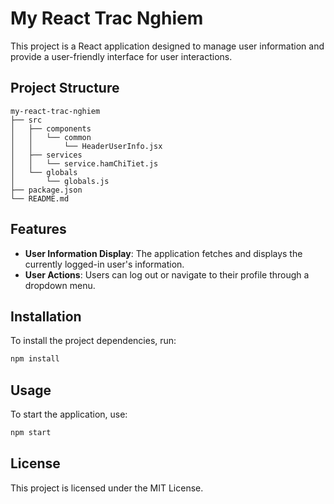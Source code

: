 # My React Trac Nghiem

This project is a React application designed to manage user information and provide a user-friendly interface for user interactions.

## Project Structure

```
my-react-trac-nghiem
├── src
│   ├── components
│   │   └── common
│   │       └── HeaderUserInfo.jsx
│   ├── services
│   │   └── service.hamChiTiet.js
│   └── globals
│       └── globals.js
├── package.json
└── README.md
```

## Features

- **User Information Display**: The application fetches and displays the currently logged-in user's information.
- **User Actions**: Users can log out or navigate to their profile through a dropdown menu.

## Installation

To install the project dependencies, run:

```bash
npm install
```

## Usage

To start the application, use:

```bash
npm start
```

## License

This project is licensed under the MIT License.